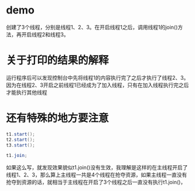 # demo
创建了3个线程，分别是线程1、2、3。在开启线程1之后，调用线程1的join()方法，再开启线程2和线程3。

# 关于打印的结果的解释
运行程序后可以发现控制台中先将线程1的内容执行完了之后才执行了线程2、3。因为在线程2、3开启之前线程1已经成为了加入线程，只有在加入线程执行完之后才能执行其他线程


# 还有特殊的地方要注意
``` java
t1.start();
t2.start();
t3.start();

t1.join;
```
如果这么写，就发现效果貌似t1.join()没有生效，我理解是这样的在主线程开启了线程1、2、3，那么算上主线程一共是4个线程在抢夺资源，如果主线程一直没有抢夺到资源的话，就相当于主线程在开启了3个线程之后一直没有执行t1.join()，